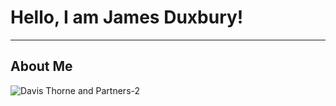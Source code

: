 # Hello, I am James Duxbury!
---
## About Me
![Davis Thorne and Partners-2](https://github.com/jsduxie/jsduxie/assets/115461646/18c5182c-4475-454b-8f76-d8dc56a79fd1)
